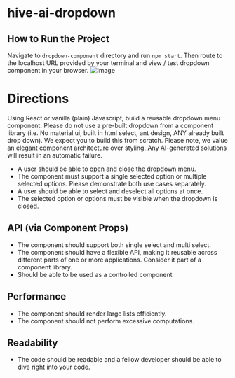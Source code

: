 # hive-ai-dropdown
## How to Run the Project
Navigate to `dropdown-component` directory and run `npm start`. Then route to the localhost URL provided by your terminal and view / test dropdown component in your browser.
![image](https://github.com/user-attachments/assets/19e2b2be-0742-4ff9-a94e-52ae3c7224a3)

# Directions
Using React or vanilla (plain) Javascript, build a reusable dropdown menu component. Please
do not use a pre-built dropdown from a component library (i.e. No material ui, built in html select,
ant design, ANY already built drop down). We expect you to build this from scratch. Please note,
we value an elegant component architecture over styling. Any AI-generated solutions will result
in an automatic failure. <br>
- A user should be able to open and close the dropdown menu.
- The component must support a single selected option or multiple selected options. Please demonstrate both use cases separately.
- A user should be able to select and deselect all options at once.
- The selected option or options must be visible when the dropdown is closed.
## API (via Component Props)
- The component should support both single select and multi select.
- The component should have a flexible API, making it reusable across different parts of one or more applications. Consider it part of a component library.
- Should be able to be used as a controlled component
## Performance
- The component should render large lists efficiently.
- The component should not perform excessive computations.
## Readability
- The code should be readable and a fellow developer should be able to dive right into
your code.
